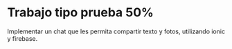 # Trabajo tipo prueba 50%
Implementar un chat que les permita compartir texto y fotos, utilizando ionic y firebase.
